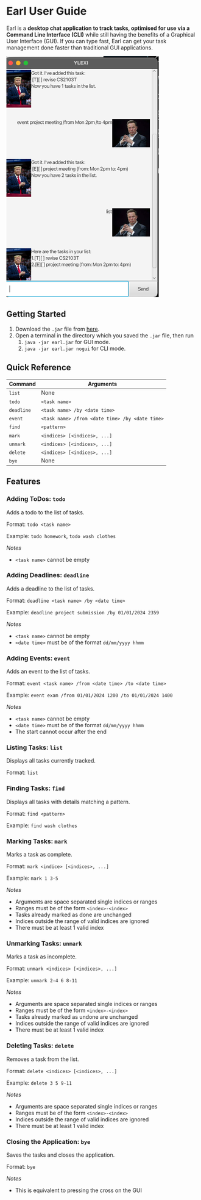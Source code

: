 # Earl User Guide

Earl is a **desktop chat application to track tasks, optimised for 
use via a Command Line Interface (CLI)** while still having the
benefits of a Graphical User Interface (GUI). If you can type fast,
Earl can get your task management done faster than traditional GUI
applications.

![](Ui.png)

## Getting Started

1. Download the `.jar` file from [here](https://github.com/yisiox/ip/releases).
2. Open a terminal in the directory which you saved the `.jar` file, then run
   1. `java -jar earl.jar` for GUI mode.
   2. `java -jar earl.jar nogui` for CLI mode.

## Quick Reference

| Command    | Arguments                                       |
|------------|-------------------------------------------------|
| `list`     | None                                            |
| `todo`     | `<task name>`                                   |
| `deadline` | `<task name> /by <date time>`                   |
| `event`    | `<task name> /from <date time> /by <date time>` |
| `find`     | `<pattern>`                                     |
| `mark`     | `<indices> [<indices>, ...]`                    |
| `unmark`   | `<indices> [<indices>, ...]`                    |
| `delete`   | `<indices> [<indices>, ...]`                    |
| `bye`      | None                                            |

## Features

### Adding ToDos: `todo`
Adds a todo to the list of tasks.

Format: `todo <task name>`

Example: `todo homework`, `todo wash clothes`

*Notes*
+ `<task name>` cannot be empty

### Adding Deadlines: `deadline`

Adds a deadline to the list of tasks.

Format: `deadline <task name> /by <date time>`

Example: `deadline project submission /by 01/01/2024 2359`

*Notes*
+ `<task name>` cannot be empty
+ `<date time>` must be of the format `dd/mm/yyyy hhmm`

### Adding Events: `event`

Adds an event to the list of tasks.

Format: `event <task name> /from <date time> /to <date time>`

Example: `event exam /from 01/01/2024 1200 /to 01/01/2024 1400`

*Notes*
+ `<task name>` cannot be empty
+ `<date time>` must be of the format `dd/mm/yyyy hhmm`
+ The start cannot occur after the end

### Listing Tasks: `list`

Displays all tasks currently tracked.

Format: `list`

### Finding Tasks: `find`

Displays all tasks with details matching a pattern.

Format: `find <pattern>`

Example: `find wash clothes`

### Marking Tasks: `mark`

Marks a task as complete.

Format: `mark <indice> [<indices>, ...] `

Example: `mark 1 3-5`

*Notes*
+ Arguments are space separated single indices or ranges
+ Ranges must be of the form `<index>-<index>`
+ Tasks already marked as done are unchanged
+ Indices outside the range of valid indices are ignored
+ There must be at least 1 valid index

### Unmarking Tasks: `unmark`

Marks a task as incomplete.

Format: `unmark <indices> [<indices>, ...]`

Example: `unmark 2-4 6 8-11`

*Notes*
+ Arguments are space separated single indices or ranges
+ Ranges must be of the form `<index>-<index>`
+ Tasks already marked as undone are unchanged
+ Indices outside the range of valid indices are ignored
+ There must be at least 1 valid index

### Deleting Tasks: `delete`

Removes a task from the list.

Format: `delete <indices> [<indices>, ...]`

Example: `delete 3 5 9-11`

*Notes*
+ Arguments are space separated single indices or ranges
+ Ranges must be of the form `<index>-<index>`
+ Indices outside the range of valid indices are ignored
+ There must be at least 1 valid index

### Closing the Application: `bye`

Saves the tasks and closes the application.

Format: `bye`

*Notes*
+ This is equivalent to pressing the cross on the GUI